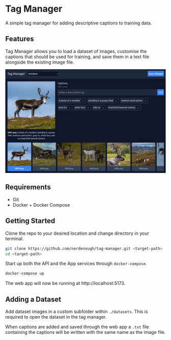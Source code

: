 # Tag Manager

A simple tag manager for adding descriptive captions to training data.

## Features

Tag Manager allows you to load a dataset of images, customise the captions that should be used for training, and save them in a text file alongside the existing image file.

![Preview](./preview.png)

## Requirements

- Git
- Docker + Docker Compose

## Getting Started

Clone the repo to your desired location and change directory in your terminal.

```sh
git clone https://github.com/nerdenough/tag-manager.git <target-path>
cd <target-path>
```

Start up both the API and the App services through `docker-compose`.

```sh
docker-compose up
```

The web app will now be running at http://localhost:5173.

## Adding a Dataset

Add dataset images in a custom subfolder within `./datasets`. This is required to open the dataset in the tag manager.

When captions are added and saved through the web app a `.txt` file containing the captions will be written with the same name as the image file.

